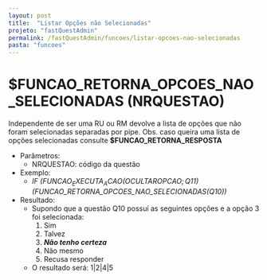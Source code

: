 ```yaml
---
layout: post
title:  "Listar Opções não Selecionadas"
projeto: "fastQuestAdmin"
permalink: /fastQuestAdmin/funcoes/listar-opcoes-nao-selecionadas
pasta: "funcoes"
---
```

# $FUNCAO_RETORNA_OPCOES_NAO_SELECIONADAS (NRQUESTAO)
Independente de ser uma RU ou RM devolve a lista de opções que não foram selecionadas separadas por pipe. 
Obs. caso queira uma lista de opções selecionadas consulte __$FUNCAO_RETORNA_RESPOSTA__

- Parâmetros: 
    - NRQUESTAO: código da questão
- Exemplo:
    - *IF ($FUNCAO_EXECUTA_ACAO(OCULTAROPCAO;Q11)($FUNCAO_RETORNA_OPCOES_NAO_SELECIONADAS(Q10))*
- Resultado:
    - Supondo que a questão Q10 possuí as seguintes opções e a opção 3 foi selecionada: 
        1. Sim
        2. Talvez
        3. **_Não tenho certeza_**
        4. Não mesmo
        5. Recusa responder
    - O resultado será: 1\|2\|4\|5